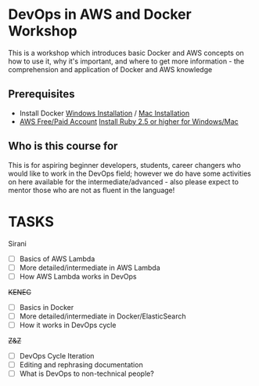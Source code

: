 # DevOps in AWS and Docker Workshop
This is a workshop which introduces basic Docker and AWS concepts on how to use it, why it's important, and where to get more information - the comprehension and application of Docker and AWS knowledge

## Prerequisites ##
 * Install Docker [Windows Installation](https://docs.docker.com/v17.09/docker-for-windows/install/) / [Mac Installation](https://docs.docker.com/docker-for-mac/install/) 
 * [AWS Free/Paid Account](https://portal.aws.amazon.com/billing/signup?nc2=h_ct&src=header_signup&redirect_url=https%3A%2F%2Faws.amazon.com%2Fregistration-confirmation#/start) 
 [Install Ruby 2.5 or higher for Windows/Mac](https://www.ruby-lang.org/en/documentation/installation/)



## Who is this course for ##

 This is for aspiring beginner developers, students, career changers who would like to work in the DevOps field; however we do have some activities on here available for the intermediate/advanced - also please expect to mentor those who are not as fluent in the language!

# TASKS #

Sirani
- [ ] Basics of AWS Lambda
- [ ] More detailed/intermediate in AWS Lambda
- [ ] How AWS Lambda works in DevOps

~~KENEC~~ 
- [ ] Basics in Docker
- [ ] More detailed/intermediate in Docker/ElasticSearch
- [ ] How it works in DevOps cycle

~~Z&Z~~
- [ ] DevOps Cycle Iteration 
- [ ] Editing and rephrasing documentation
- [ ] What is DevOps to non-technical people?
